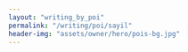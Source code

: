 ```yaml
---
layout: "writing_by_poi"
permalink: "/writing/poi/sayil"
header-img: "assets/owner/hero/pois-bg.jpg"
---
```

